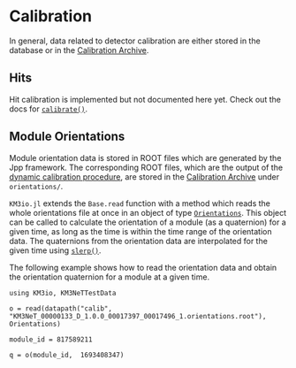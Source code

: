 # Calibration

In general, data related to detector calibration are either stored in the
database or in the [Calibration
Archive](https://git.km3net.de/auxiliary_data/calibration).

## Hits

Hit calibration is implemented but not documented here yet. Check out the docs for [`calibrate()`](@ref).

## Module Orientations

Module orientation data is stored in ROOT files which are generated by the Jpp
framework. The corresponding ROOT files, which are the output of the [dynamic
calibration
procedure](https://common.pages.km3net.de/jpp/Position_calibration.PDF), are
stored in the [Calibration
Archive](https://git.km3net.de/auxiliary_data/calibration) under
`orientations/`.

`KM3io.jl` extends the `Base.read` function with a method which reads the whole
orientations file at once in an object of type [`Orientations`](@ref). This
object can be called to calculate the orientation of a module (as a quaternion)
for a given time, as long as the time is within the time range of the
orientation data. The quaternions from the orientation data are interpolated for
the given time using [`slerp()`](@ref).

The following example shows how to read the orientation data and obtain the
orientation quaternion for a module at a given time.

```@example 1
using KM3io, KM3NeTTestData

o = read(datapath("calib", "KM3NeT_00000133_D_1.0.0_00017397_00017496_1.orientations.root"), Orientations)

module_id = 817589211

q = o(module_id,  1693408347)
```
